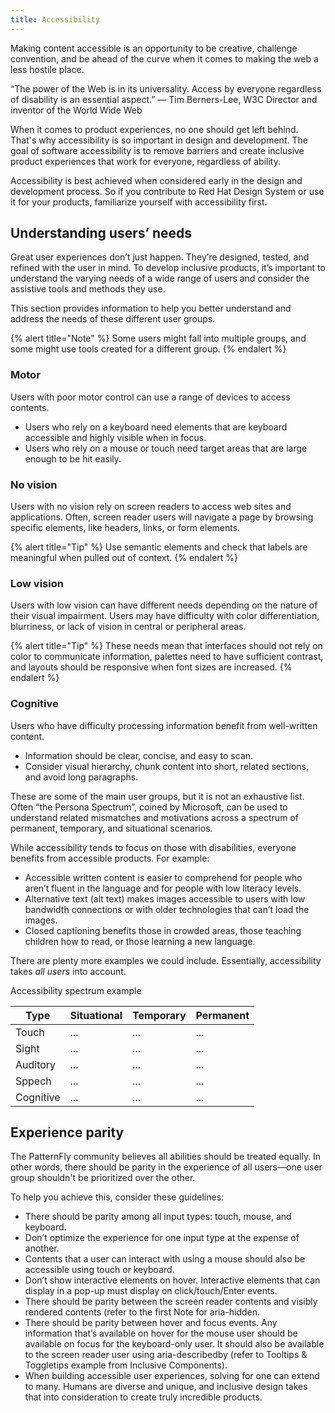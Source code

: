 ```yaml
---
title: Accessibility
---
```


Making content accessible is an opportunity to be creative, challenge convention, and be ahead of the curve when it comes to making the web a less hostile place.

“The power of the Web is in its universality. Access by everyone regardless of disability is an essential aspect.” — Tim Berners-Lee, W3C Director and inventor of the World Wide Web

When it comes to product experiences, no one should get left behind. That's why accessibility is so important in design and development. The goal of software accessibility is to remove barriers and create inclusive product experiences that work for everyone, regardless of ability.

Accessibility is best achieved when considered early in the design and development process. So if you contribute to Red Hat Design System or use it for your products, familiarize yourself with accessibility first.

## Understanding users’ needs
Great user experiences don’t just happen. They’re designed, tested, and refined with the user in mind. To develop inclusive products, it’s important to understand the varying needs of a wide range of users and consider the assistive tools and methods they use.

This section provides information to help you better understand and address the needs of these different user groups.

{% alert title="Note" %}
Some users might fall into multiple groups, and some might use tools created for a different group.
{% endalert %}

### Motor
Users with poor motor control can use a range of devices to access contents.

- Users who rely on a keyboard need elements that are keyboard accessible and highly visible when in focus.
- Users who rely on a mouse or touch need target areas that are large enough to be hit easily.

### No vision
Users with no vision rely on screen readers to access web sites and applications. Often, screen reader users will navigate a page by browsing specific elements, like headers, links, or form elements.

{% alert title="Tip" %}
Use semantic elements and check that labels are meaningful when pulled out of context.
{% endalert %}

### Low vision
Users with low vision can have different needs depending on the nature of their visual impairment. Users may have difficulty with color differentiation, blurriness, or lack of vision in central or peripheral areas.

{% alert title="Tip" %}
These needs mean that interfaces should not rely on color to communicate information, palettes need to have sufficient contrast, and layouts should be responsive when font sizes are increased.
{% endalert %}

### Cognitive
Users who have difficulty processing information benefit from well-written content.

- Information should be clear, concise, and easy to scan.
- Consider visual hierarchy, chunk content into short, related sections, and avoid long paragraphs.

These are some of the main user groups, but it is not an exhaustive list. Often “the Persona Spectrum”, coined by Microsoft, can be used to understand related mismatches and motivations across a spectrum of permanent, temporary, and situational scenarios.

While accessibility tends to focus on those with disabilities, everyone benefits from accessible products. For example:

- Accessible written content is easier to comprehend for people who aren’t fluent in the language and for people with low literacy levels.
- Alternative text (alt text) makes images accessible to users with low bandwidth connections or with older technologies that can’t load the images.
- Closed captioning benefits those in crowded areas, those teaching children how to read, or those learning a new language.

There are plenty more examples we could include. Essentially, accessibility takes _all users_ into account.

Accessibility spectrum example

| Type      | Situational | Temporary | Permanent |
| --------- | ----------- | --------- | --------- |
| Touch     | ...         | ...       | ...       |
| Sight     | ...         | ...       | ...       |
| Auditory  | ...         | ...       | ...       |
| Sppech    | ...         | ...       | ...       |
| Cognitive | ...         | ...       | ...       |

## Experience parity
The PatternFly community believes all abilities should be treated equally. In other words, there should be parity in the experience of all users—one user group shouldn't be prioritized over the other.

To help you achieve this, consider these guidelines:

- There should be parity among all input types: touch, mouse, and keyboard.
- Don’t optimize the experience for one input type at the expense of another.
- Contents that a user can interact with using a mouse should also be accessible using touch or keyboard.
- Don’t show interactive elements on hover. Interactive elements that can display in a pop-up must display on click/touch/Enter events.
- There should be parity between the screen reader contents and visibly rendered contents (refer to the first Note for aria-hidden.
- There should be parity between hover and focus events. Any information that’s available on hover for the mouse user should be available on focus for the keyboard-only user. It should also be available to the screen reader user using aria-describedby (refer to Tooltips & Toggletips example from Inclusive Components).
- When building accessible user experiences, solving for one can extend to many. Humans are diverse and unique, and inclusive design takes that into consideration to create truly incredible products.